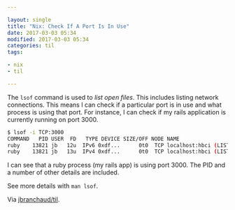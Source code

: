 ```yaml
---

layout: single
title: "Nix: Check If A Port Is In Use"
date: 2017-03-03 05:34
modified: 2017-03-03 05:34
categories: til
tags:

- nix
- til

---
```


The `lsof` command is used to _list open files_. This includes listing
network connections. This means I can check if a particular port is in use
and what process is using that port. For instance, I can check if my rails
application is currently running on port 3000.

```bash
$ lsof -i TCP:3000
COMMAND   PID USER  FD   TYPE DEVICE SIZE/OFF NODE NAME
ruby    13821 jb   12u  IPv6 0xdf...      0t0  TCP localhost:hbci (LISTEN)
ruby    13821 jb   13u  IPv4 0xdf...      0t0  TCP localhost:hbci (LISTEN)
```

I can see that a ruby process (my rails app) is using port 3000. The PID
and a number of other details are included.

See more details with `man lsof`.

Via [jbranchaud/til](https://github.com/jbranchaud/til).
